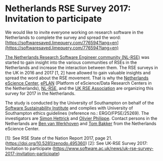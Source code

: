 # Netherlands RSE Survey 2017: Invitation to participate

We would like to invite everyone working on research software in the Netherlands to complete
the survey and spread the word:
[https://softwaresaved.limequery.com/776594?lang=en](https://softwaresaved.limequery.com/776594?lang=en)

[The Netherlands Research Software Engineer community (NL-RSE)](http://nl-rse.org) was started to gain insight into the various communities of RSEs in the Netherlands and increase the interaction between them. The RSE surveys in the UK in 2016 and 2017 [1, 2] have allowed to gain valuable insights and spread the word about the RSE movement. 
That is why the [Netherlands eScience Center](https://www.esciencecenter.nl/), 
[ePLAN](https://escience-platform.nl/) (Platform of eScience/Data Research Centers in 
the Netherlands), [NL-RSE](http://nl-rse.org/), and the [UK RSE 
Association](http://rse.ac.uk/) are organizing this survey for 2017 in the Netherlands.

The study is conducted by the University of Southampton on behalf of the [Software 
Sustainability Institute](http://software.ac.uk/) and complies with University of 
Southampton ethics guidelines (reference no.: ERGO/FPSE/25269). The investigators are 
[Simon Hettrick](mailto:s.hettrick@software.ac.uk) and [Olivier Philippe](mailto:olivier.philippe@soton.ac.uk). Contact persons in the Netherlands are 
[Ben van Werkhoven](mailto:b.vanwerkhoven@esciencecenter.nl) and [Tom Bakker](mailto:t.bakker@esciencecenter.nl) from the Netherlands eScience Center.

[1]: See RSE State of the Nation Report 2017, page 21. (https://doi.org/10.5281/zenodo.495360)
[2]: See UK-RSE Survey 2017: Invitation to participate (https://www.software.ac.uk/news/uk-rse-survey-2017-invitation-participate)


